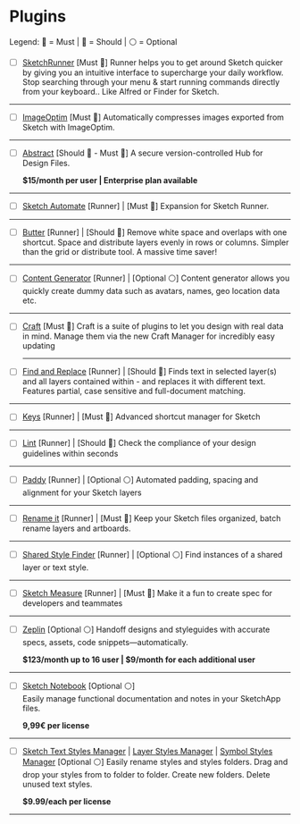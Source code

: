 # Plugins

Legend: 🔵 = Must \| 🔴 = Should \| ⚪️ = Optional



* [ ] [SketchRunner](https://sketchrunner.com/) \[Must 🔵\]
  Runner helps you to get around Sketch quicker by giving you an intuitive interface to supercharge your daily workflow. Stop searching through your menu & start running commands directly from your keyboard..
  Like Alfred or Finder for Sketch.

---

* [ ] [ImageOptim](https://github.com/ImageOptim/Sketch-plugin/blob/master/dist/ImageOptim.sketchplugin.zip?raw=true) \[Must 🔵\]
  Automatically compresses images exported from Sketch with ImageOptim.

---

* [ ] [Abstract](https://www.goabstract.com/) \[Should 🔴 - Must 🔵\] A secure version-controlled Hub for Design Files.
  
  **$15/month per user \| Enterprise plan available**

---

* [ ] [Sketch Automate](https://ashung.github.io/Automate-Sketch/) \[Runner\] \| \[Must 🔵\]
  Expansion for Sketch Runner.

---

* [ ] [Butter](https://github.com/pberrecloth/butter-sketch-plugin) \[Runner\] \| \[Should 🔴\]
  Remove white space and overlaps with one shortcut. Space and distribute layers evenly in rows or columns. Simpler than the grid or distribute tool. A massive time saver!

---

* [ ] [Content Generator](https://github.com/timuric/Content-generator-sketch-plugin) \[Runner\] \| \[Optional ⚪️\]
  Content generator allows you quickly create dummy data such as avatars, names, geo location data etc.

---

* [ ] [Craft](https://www.invisionapp.com/craft) \[Must 🔵\]
  Craft is a suite of plugins to let you design with real data in mind. Manage them via the new Craft Manager for incredibly easy updating

  ---

* [ ] [Find and Replace](https://github.com/thierryc/Sketch-Find-And-Replace) \[Runner\] \| \[Should 🔴\]
  Finds text in selected layer\(s\) and all layers contained within - and replaces it with different text. Features partial, case sensitive and full-document matching.

---

* [ ] [Keys](https://github.com/exevil/Keys-For-Sketch) \[Runner\] \| \[Must 🔵\]
  Advanced shortcut manager for Sketch

---

* [ ] [Lint](https://github.com/saranshsolanki/sketch-lint) \[Runner\] \| \[Should 🔴\]
  Check the compliance of your design guidelines within seconds

---

* [ ] [Paddy](https://github.com/DWilliames/paddy-sketch-plugin) \[Runner\] \| \[Optional ⚪️\]
  Automated padding, spacing and alignment for your Sketch layers

---

* [ ] [Rename it](https://rodi01.github.io/RenameIt/) \[Runner\] \| \[Must 🔵\]
  Keep your Sketch files organized, batch rename layers and artboards.

---

* [ ] [Shared Style Finder](https://github.com/sonburn/shared-style-finder) \[Runner\] \| \[Optional ⚪️\]
  Find instances of a shared layer or text style.

---

* [ ] [Sketch Measure](https://github.com/utom/sketch-measure) \[Runner\] \| \[Must 🔵\]
  Make it a fun to create spec for developers and teammates

---

* [ ] [Zeplin](https://zeplin.io/) \[Optional ⚪️\]
  Handoff designs and styleguides with accurate specs, assets, code snippets—automatically.  
  
  **$123/month up to 16 user \| $9/month for each additional user**

---

* [ ] [Sketch Notebook](https://marcosvid.al/sketch-notebook/index.html) \[Optional ⚪️\]  
  Easily manage functional documentation and notes in your SketchApp files.  
  
  **9,99€ per license**

---

* [ ] [Sketch Text Styles Manager](https://gumroad.com/l/sketch-text-styles-manager) \| [Layer Styles Manager](https://gumroad.com/l/sketch-shared-styles-manager) \| [Symbol Styles Manager](https://gumroad.com/l/sketch-symbols-manager) \[Optional ⚪️\]
  Easily rename styles and styles folders. 
  Drag and drop your styles from to folder to folder. 
  Create new folders.
  Delete unused text styles.
  
  **$9.99/each per license**

---



